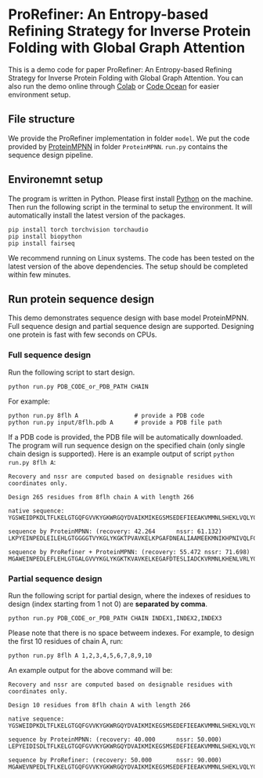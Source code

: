 # ProRefiner: An Entropy-based Refining Strategy for Inverse Protein Folding with Global Graph Attention

This is a demo code for paper ProRefiner: An Entropy-based Refining Strategy for Inverse Protein Folding with Global Graph Attention. You can also run the demo online through [Colab](https://colab.research.google.com/drive/1a6VW-BB0twEwL65sE_dUAM42wdSm6RZp?usp=sharing) or [Code Ocean](https://codeocean.com/capsule/9492154/tree) for easier environment setup. 

## File structure
We provide the ProRefiner implementation in folder `model`. We put the code provided by [ProteinMPNN](https://github.com/dauparas/ProteinMPNN) in folder `ProteinMPNN`. `run.py` contains the sequence design pipeline.


## Environemnt setup
The program is written in Python. Please first install [Python](https://www.python.org/downloads/) on the machine. Then run the following script in the terminal to setup the environment. It will automatically install the latest version of the packages.

    pip install torch torchvision torchaudio
    pip install biopython
    pip install fairseq

We recommend running on Linux systems. The code has been tested on the latest version of the above dependencies. The setup should be completed within few minutes.

## Run protein sequence design
This demo demonstrates sequence design with base model ProteinMPNN. Full sequence design and partial sequence design are supported. Designing one protein is fast with few seconds on CPUs.

### Full sequence design
Run the following script to start design.

    python run.py PDB_CODE_or_PDB_PATH CHAIN

For example:
    
    python run.py 8flh A                # provide a PDB code
    python run.py input/8flh.pdb A      # provide a PDB file path 

If a PDB code is provided, the PDB file will be automatically downloaded. The program will run sequence design on the specified chain (only single chain design is supported). Here is an example output of script `python run.py 8flh A`:

    Recovery and nssr are computed based on designable residues with coordinates only.

    Design 265 residues from 8flh chain A with length 266

    native sequence:
    YGSWEIDPKDLTFLKELGTGQFGVVKYGKWRGQYDVAIKMIKEGSMSEDEFIEEAKVMMNLSHEKLVQLYGVCTKQRPIFIITEYMANGCLLNYLREMRHRFQTQQLLEMCKDVCEAMEYLESKQFLHRDLAARNCLVNDQGVVKVSDFGLSRYVLDDEYTSSGSKFPVRWSPPEVLMYSKFSSKSDIWAFGVLMWEIYSLGKMPYERFTNSETAEHIAQGLRLYRPHLASEKVYTIMYSCWHEKADERPTFKILLSNILDVMDEE

    sequence by ProteinMPNN: (recovery: 42.264      nssr: 61.132)
    LKPYEINPEDLEILEHLGTGGGGTVYKGLYKGKTPVAVKELKPGAFDNEALIAAMEEKMNIKHPNIVQLFGISSSGTPIKIVKEYCAGGNLLDYLRDKSRNLTQEELLQLCLDIAKGMAYLESKNILHRDLKAGNCLVDENGVAKVADFGFIRFVKDPAARTVGSAFDVRYSPLEVLTNGDYSFAADVWSFGVTMYEIFSLGATPFAGLTDAQVAAHIAAGGTLTRPALASDAAWAIANSCLAPNPADRPTFAEILAQLEALIKAA

    sequence by ProRefiner + ProteinMPNN: (recovery: 55.472 nssr: 71.698)
    MGAWEINPEDLEFLEHLGTGALGVVYKGLYKGKTKVAVKELKEGAFDTESLIADCKVRMNLKHENLVRLYGICTSSSPILLITEYCANGNLLDYLRDKSRNFSTEQLLQMCLDVAKAMAYLESKNRLHRDLKSENCLVDENGVVKVSDFGLIRFVKNEEARTVGSKFPVRWSPPEVLENNDYSFKSDVWSFGVTMWEIFSLGETPFESLTDEETAEWIRKGKTLTRPARASDAVWAILSSCLQRDAEKRPTFAELLKQLEEVMKAE


### Partial sequence design
Run the following script for partial design, where the indexes of residues to design (index starting from 1 not 0) are **separated by comma**.

    python run.py PDB_CODE_or_PDB_PATH CHAIN INDEX1,INDEX2,INDEX3

Please note that there is no space betweem indexes. For example, to design the first 10 residues of chain A, run:

    python run.py 8flh A 1,2,3,4,5,6,7,8,9,10

An example output for the above command will be:

    Recovery and nssr are computed based on designable residues with coordinates only.

    Design 10 residues from 8flh chain A with length 266

    native sequence:
    YGSWEIDPKDLTFLKELGTGQFGVVKYGKWRGQYDVAIKMIKEGSMSEDEFIEEAKVMMNLSHEKLVQLYGVCTKQRPIFIITEYMANGCLLNYLREMRHRFQTQQLLEMCKDVCEAMEYLESKQFLHRDLAARNCLVNDQGVVKVSDFGLSRYVLDDEYTSSGSKFPVRWSPPEVLMYSKFSSKSDIWAFGVLMWEIYSLGKMPYERFTNSETAEHIAQGLRLYRPHLASEKVYTIMYSCWHEKADERPTFKILLSNILDVMDEE

    sequence by ProteinMPNN: (recovery: 40.000      nssr: 50.000)
    LEPYEIDISDLTFLKELGTGQFGVVKYGKWRGQYDVAIKMIKEGSMSEDEFIEEAKVMMNLSHEKLVQLYGVCTKQRPIFIITEYMANGCLLNYLREMRHRFQTQQLLEMCKDVCEAMEYLESKQFLHRDLAARNCLVNDQGVVKVSDFGLSRYVLDDEYTSSGSKFPVRWSPPEVLMYSKFSSKSDIWAFGVLMWEIYSLGKMPYERFTNSETAEHIAQGLRLYRPHLASEKVYTIMYSCWHEKADERPTFKILLSNILDVMDEA

    sequence by ProRefiner: (recovery: 50.000       nssr: 90.000)
    MGAWEVNPEDLTFLKELGTGQFGVVKYGKWRGQYDVAIKMIKEGSMSEDEFIEEAKVMMNLSHEKLVQLYGVCTKQRPIFIITEYMANGCLLNYLREMRHRFQTQQLLEMCKDVCEAMEYLESKQFLHRDLAARNCLVNDQGVVKVSDFGLSRYVLDDEYTSSGSKFPVRWSPPEVLMYSKFSSKSDIWAFGVLMWEIYSLGKMPYERFTNSETAEHIAQGLRLYRPHLASEKVYTIMYSCWHEKADERPTFKILLSNILDVMDEE

